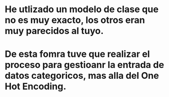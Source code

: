 # He utlizado un modelo de clase que no es muy exacto, los otros eran muy parecidos al tuyo.

# De esta fomra tuve que realizar el proceso para gestioanr la entrada de datos categoricos, mas alla del One Hot Encoding.
